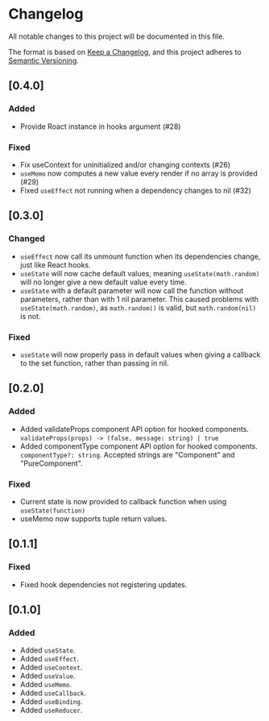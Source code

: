# Changelog
All notable changes to this project will be documented in this file.

The format is based on [Keep a Changelog](https://keepachangelog.com/en/1.0.0/),
and this project adheres to [Semantic Versioning](https://semver.org/spec/v2.0.0.html).

## [0.4.0]
### Added
- Provide Roact instance in hooks argument (#28)

### Fixed
- Fix useContext for uninitialized and/or changing contexts (#26)
- `useMemo` now computes a new value every render if no array is provided (#29)
- Fixed `useEffect` not running when a dependency changes to nil (#32)

## [0.3.0]
### Changed
- `useEffect` now call its unmount function when its dependencies change, just like React hooks.
- `useState` will now cache default values, meaning `useState(math.random)` will no longer give a new default value every time.
- `useState` with a default parameter will now call the function without parameters, rather than with 1 nil parameter. This caused problems with `useState(math.random)`, as `math.random()` is valid, but `math.random(nil)` is not.

### Fixed
- `useState` will now properly pass in default values when giving a callback to the set function, rather than passing in nil.

## [0.2.0]
### Added
- Added validateProps component API option for hooked components. `validateProps(props) -> (false, message: string) | true`
- Added componentType component API option for hooked components. `componentType?: string`. Accepted strings are "Component" and "PureComponent".

### Fixed
- Current state is now provided to callback function when using `useState(function)`
- useMemo now supports tuple return values.

## [0.1.1]
### Fixed
- Fixed hook dependencies not registering updates.

## [0.1.0]
### Added
- Added `useState`.
- Added `useEffect`.
- Added `useContext`.
- Added `useValue`.
- Added `useMemo`.
- Added `useCallback`.
- Added `useBinding`.
- Added `useReducer`.
